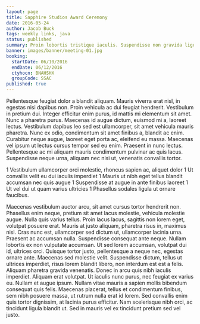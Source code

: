 ```yaml
---
layout: page
title: Sapphire Studios Award Ceremony
date: 2016-05-24
author: Jacob Buck
tags: weekly links, java
status: published
summary: Proin lobortis tristique iaculis. Suspendisse non gravida ligula. Donec eu.
banner: images/banner/meeting-01.jpg
booking:
  startDate: 06/10/2016
  endDate: 06/12/2016
  ctyhocn: BNAHSHX
  groupCode: SSAC
published: true
---
```

Pellentesque feugiat dolor a blandit aliquam. Mauris viverra erat nisl, in egestas nisi dapibus non. Proin vehicula ac dui feugiat hendrerit. Vestibulum in pretium dui. Integer efficitur enim purus, id mattis mi elementum sit amet. Nunc a pharetra purus. Maecenas id augue dictum, euismod mi a, laoreet lectus. Vestibulum dapibus leo sed est ullamcorper, sit amet vehicula mauris pharetra. Nunc ex odio, condimentum sit amet finibus a, blandit ac enim. Curabitur neque augue, laoreet eget porta ac, eleifend eu massa. Maecenas vel ipsum ut lectus cursus tempor sed eu enim. Praesent in nunc lectus. Pellentesque ac mi aliquam mauris condimentum pulvinar ac quis lacus. Suspendisse neque urna, aliquam nec nisi ut, venenatis convallis tortor.

1 Vestibulum ullamcorper orci molestie, rhoncus sapien ac, aliquet dolor
1 Ut convallis velit eu dui iaculis imperdiet
1 Mauris ut nibh eget tellus blandit accumsan nec quis augue
1 Suspendisse at augue in ante finibus laoreet
1 Ut vel dui ut quam varius ultricies
1 Phasellus sodales ligula ut ornare faucibus.

Maecenas vestibulum auctor arcu, sit amet cursus tortor hendrerit non. Phasellus enim neque, pretium sit amet lacus molestie, vehicula molestie augue. Nulla quis varius tellus. Proin lacus lacus, sagittis non lorem eget, volutpat posuere erat. Mauris at justo aliquam, pharetra risus in, maximus nisl. Cras nunc est, ullamcorper sed dictum ut, ullamcorper lacinia urna. Praesent ac accumsan nulla. Suspendisse consequat ante neque.
Nullam lobortis ex non vulputate accumsan. Ut sed lorem accumsan, volutpat dui id, ultrices orci. Quisque tortor justo, pellentesque a neque nec, egestas ornare ante. Maecenas sed molestie velit. Suspendisse dictum, tellus ut ultrices imperdiet, risus lorem blandit libero, non interdum est est a felis. Aliquam pharetra gravida venenatis. Donec in arcu quis nibh iaculis imperdiet. Aliquam erat volutpat. Ut iaculis nunc purus, nec feugiat ex varius eu. Nullam et augue ipsum. Nullam vitae mauris a sapien mollis bibendum consequat quis felis. Maecenas placerat, tellus et condimentum finibus, sem nibh posuere massa, ut rutrum nulla erat id lorem. Sed convallis enim quis tortor dignissim, at lacinia purus efficitur. Nam scelerisque nibh orci, ac tincidunt ligula blandit ut. Sed in mauris vel ex tincidunt pretium sed vel justo.
